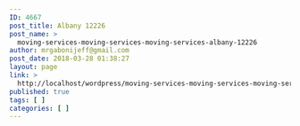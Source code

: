 ```yaml
---
ID: 4667
post_title: Albany 12226
post_name: >
  moving-services-moving-services-moving-services-albany-12226
author: mrgabonijeff@gmail.com
post_date: 2018-03-28 01:38:27
layout: page
link: >
  http://localhost/wordpress/moving-services-moving-services-moving-services-albany-12226/
published: true
tags: [ ]
categories: [ ]
---
```


